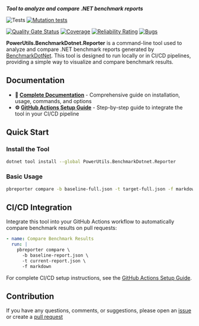 ***Tool to analyze and compare .NET benchmark reports***

![Tests](https://github.com/TechNobre/PowerUtils.BenchmarkDotnet.Reporter/actions/workflows/tests.yml/badge.svg)
[![Mutation tests](https://img.shields.io/endpoint?style=flat&url=https%3A%2F%2Fbadge-api.stryker-mutator.io%2Fgithub.com%2FTechNobre%2FPowerUtils.BenchmarkDotnet.Reporter%2Fmain)](https://dashboard.stryker-mutator.io/reports/github.com/TechNobre/PowerUtils.BenchmarkDotnet.Reporter/main)

[![Quality Gate Status](https://sonarcloud.io/api/project_badges/measure?project=TechNobre_PowerUtils.BenchmarkDotnet.Reporter&metric=alert_status)](https://sonarcloud.io/summary/new_code?id=TechNobre_PowerUtils.BenchmarkDotnet.Reporter)
[![Coverage](https://sonarcloud.io/api/project_badges/measure?project=TechNobre_PowerUtils.BenchmarkDotnet.Reporter&metric=coverage)](https://sonarcloud.io/summary/new_code?id=TechNobre_PowerUtils.BenchmarkDotnet.Reporter)
[![Reliability Rating](https://sonarcloud.io/api/project_badges/measure?project=TechNobre_PowerUtils.BenchmarkDotnet.Reporter&metric=reliability_rating)](https://sonarcloud.io/summary/new_code?id=TechNobre_PowerUtils.BenchmarkDotnet.Reporter)
[![Bugs](https://sonarcloud.io/api/project_badges/measure?project=TechNobre_PowerUtils.BenchmarkDotnet.Reporter&metric=bugs)](https://sonarcloud.io/summary/new_code?id=TechNobre_PowerUtils.BenchmarkDotnet.Reporter)



**PowerUtils.BenchmarkDotnet.Reporter** is a command-line tool used to analyze and compare .NET benchmark reports generated by [BenchmarkDotNet](https://www.nuget.org/packages/benchmarkdotnet). This tool is designed to run locally or in CI/CD pipelines, providing a simple way to visualize and compare benchmark results.


## Documentation

- **📖 [Complete Documentation](https://github.com/TechNobre/PowerUtils.BenchmarkDotnet.Reporter/blob/main/README.md)** - Comprehensive guide on installation, usage, commands, and options
- **⚙️ [GitHub Actions Setup Guide](https://github.com/TechNobre/PowerUtils.BenchmarkDotnet.Reporter/blob/main/docs/github-actions-setup.md)** - Step-by-step guide to integrate the tool in your CI/CD pipeline

## Quick Start

### Install the Tool
```bash
dotnet tool install --global PowerUtils.BenchmarkDotnet.Reporter
```

### Basic Usage
```bash
pbreporter compare -b baseline-full.json -t target-full.json -f markdown
```

## CI/CD Integration

Integrate this tool into your GitHub Actions workflow to automatically compare benchmark results on pull requests:

```yaml
- name: Compare Benchmark Results
  run: |
    pbreporter compare \
      -b baseline-report.json \
      -t current-report.json \
      -f markdown
```

For complete CI/CD setup instructions, see the [GitHub Actions Setup Guide](https://github.com/TechNobre/PowerUtils.BenchmarkDotnet.Reporter/blob/main/docs/github-actions-setup.md).


## Contribution

If you have any questions, comments, or suggestions, please open an [issue](https://github.com/TechNobre/PowerUtils.BenchmarkDotnet.Reporter/issues/new/choose) or create a [pull request](https://github.com/TechNobre/PowerUtils.BenchmarkDotnet.Reporter/compare)
